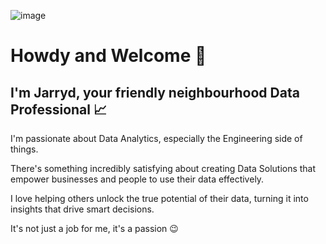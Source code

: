 ![image](https://github.com/jarrydgoss/jarrydgoss/assets/83253712/55c6b883-641a-4bea-883e-b5dcb1d9f2e7)


# Howdy and Welcome 👋 

## I'm Jarryd, your friendly neighbourhood Data Professional 📈 

I'm passionate about Data Analytics, especially the Engineering side of things.

There's something incredibly satisfying about creating Data Solutions that empower businesses and people to use their data effectively. 

I love helping others unlock the true potential of their data, turning it into insights that drive smart decisions. 

It's not just a job for me, it's a passion 😉

